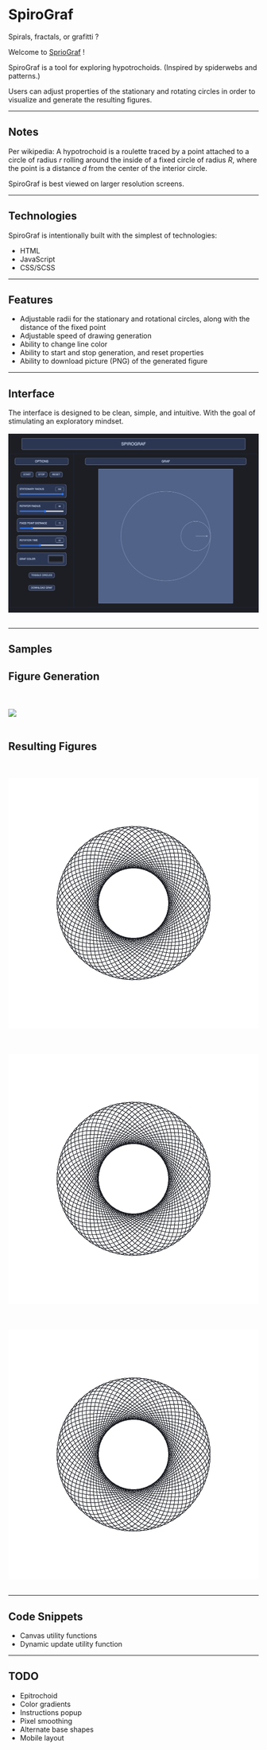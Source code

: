 # SpiroGraf

Spirals, fractals, or grafitti ?

Welcome to [SprioGraf](https://jdalal.dev/spirograf/spirograf.html "SpiroGraf Live Demo") !

SpiroGraf is a tool for exploring hypotrochoids. (Inspired by spiderwebs and patterns.)

Users can adjust properties of the stationary and rotating circles in order to visualize and generate the resulting figures.

***

## Notes

Per wikipedia: A hypotrochoid is a roulette traced by a point attached to a circle of radius *r* rolling around the inside of a fixed circle of radius *R*, where the point is a distance *d* from the center of the interior circle.

SpiroGraf is best viewed on larger resolution screens.
***

## Technologies

SpiroGraf is intentionally built with the simplest of technologies:

* HTML
* JavaScript
* CSS/SCSS

***

## Features

* Adjustable radii for the stationary and rotational circles, along with the distance of the fixed point
* Adjustable speed of drawing generation
* Ability to change line color
* Ability to start and stop generation, and reset properties
* Ability to download picture (PNG) of the generated figure

***

## Interface

The interface is designed to be clean, simple, and intuitive. With the goal of stimulating an exploratory mindset.
<br />
<br />
<img src="./assets/images/readme/spirograf_interface.png" align="center" />
<br />
<br />

***

## Samples

## Figure Generation

<br />
<br />
<img src="./assets/images/readme/spirograf_running.png" align="center" />
<br />
<br />

## Resulting Figures

<br />
<br />
<img src="./assets/images/readme/spirograf_resultFigure1.png" align="center" />
<br />
<br />

<br />
<br />
<img src="./assets/images/readme/spirograf_resultFigure1.png" align="center" />
<br />
<br />

<br />
<br />
<img src="./assets/images/readme/spirograf_resultFigure1.png" align="center" />
<br />
<br />

***

## Code Snippets
* Canvas utility functions
* Dynamic update utility function

***

## TODO
* Epitrochoid
* Color gradients
* Instructions popup
* Pixel smoothing
* Alternate base shapes
* Mobile layout
